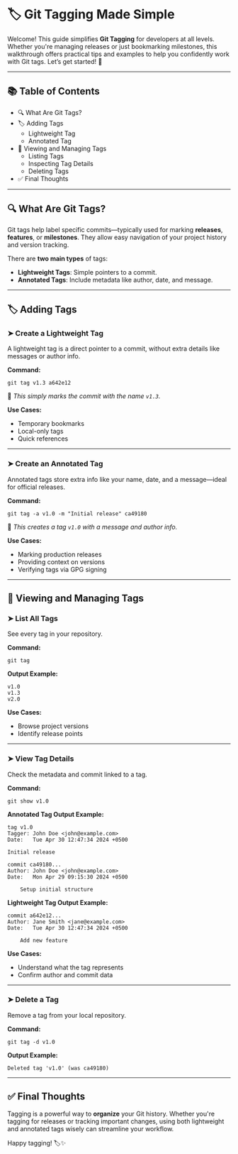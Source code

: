 # 🏷️ Git Tagging Made Simple

Welcome! This guide simplifies **Git Tagging** for developers at all levels. Whether you're managing releases or just bookmarking milestones, this walkthrough offers practical tips and examples to help you confidently work with Git tags. Let’s get started! 🚀

---

## 📚 Table of Contents
- 🔍 What Are Git Tags?
- 🏷️ Adding Tags
  - Lightweight Tag
  - Annotated Tag
- 📂 Viewing and Managing Tags
  - Listing Tags
  - Inspecting Tag Details
  - Deleting Tags
- ✅ Final Thoughts

---

## 🔍 What Are Git Tags?

Git tags help label specific commits—typically used for marking **releases**, **features**, or **milestones**. They allow easy navigation of your project history and version tracking.

There are **two main types** of tags:
- **Lightweight Tags**: Simple pointers to a commit.
- **Annotated Tags**: Include metadata like author, date, and message.

---

## 🏷️ Adding Tags

### ➤ Create a Lightweight Tag

A lightweight tag is a direct pointer to a commit, without extra details like messages or author info.

**Command:**
```
git tag v1.3 a642e12
```

📌 _This simply marks the commit with the name `v1.3`._

**Use Cases:**
- Temporary bookmarks
- Local-only tags
- Quick references

---

### ➤ Create an Annotated Tag

Annotated tags store extra info like your name, date, and a message—ideal for official releases.

**Command:**
```
git tag -a v1.0 -m "Initial release" ca49180
```

📌 _This creates a tag `v1.0` with a message and author info._

**Use Cases:**
- Marking production releases
- Providing context on versions
- Verifying tags via GPG signing

---

## 📂 Viewing and Managing Tags

### ➤ List All Tags

See every tag in your repository.

**Command:**
```
git tag
```

**Output Example:**
```
v1.0
v1.3
v2.0
```

**Use Cases:**
- Browse project versions
- Identify release points

---

### ➤ View Tag Details

Check the metadata and commit linked to a tag.

**Command:**
```
git show v1.0
```

**Annotated Tag Output Example:**
```
tag v1.0
Tagger: John Doe <john@example.com>
Date:   Tue Apr 30 12:47:34 2024 +0500

Initial release

commit ca49180...
Author: John Doe <john@example.com>
Date:   Mon Apr 29 09:15:30 2024 +0500

    Setup initial structure
```

**Lightweight Tag Output Example:**
```
commit a642e12...
Author: Jane Smith <jane@example.com>
Date:   Tue Apr 30 12:47:34 2024 +0500

    Add new feature
```

**Use Cases:**
- Understand what the tag represents
- Confirm author and commit data

---

### ➤ Delete a Tag

Remove a tag from your local repository.

**Command:**
```
git tag -d v1.0
```

**Output Example:**
```
Deleted tag 'v1.0' (was ca49180)
```

---

## ✅ Final Thoughts

Tagging is a powerful way to **organize** your Git history. Whether you're tagging for releases or tracking important changes, using both lightweight and annotated tags wisely can streamline your workflow.

Happy tagging! 🏷️✨
